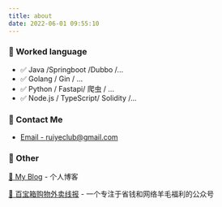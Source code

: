 ```yaml
---
title: about
date: 2022-06-01 09:55:10
---
```


### 📝 Worked language


- ✅ Java /Springboot /Dubbo /...
- ✅ Golang / Gin / ...
- ✅ Python / Fastapi/ 爬虫 / ...
- ✅ Node.js / TypeScript/ Solidity /...

### 📮 Contact Me



- [Email - ruiyeclub@gmail.com](ruiyeclub@gmail.com)

### 🤪 Other



[📌 My Blog](https://ruiyeclub.cn/) - 个人博客



[📌 百宝箱购物外卖线报](https://wechat.ruiyeclub.cn/) - 一个专注于省钱和网络羊毛福利的公众号